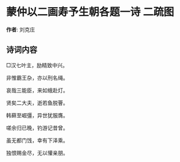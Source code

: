 # 蒙仲以二画寿予生朝各题一诗 二疏图

**作者**: 刘克庄

## 诗词内容

□汉七叶主，励精致中兴。

非惟霸王杂，亦以刑名绳。

哀哉三能臣，来如蛾赴灯。

贤矣二大夫，逝若鱼脱罾。

韩藓至崛彊，异世犹服膺。

嗟余归已晚，钓游记昔曾。

虽无都门饯，幸有下泽乘。

独恨赐金尽，无以懽亲朋。

